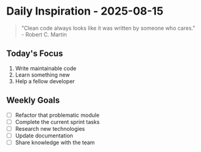 # Daily Inspiration - 2025-08-15

> "Clean code always looks like it was written by someone who cares." - Robert C. Martin

## Today's Focus

1. Write maintainable code
2. Learn something new
3. Help a fellow developer

## Weekly Goals

- [ ] Refactor that problematic module
- [ ] Complete the current sprint tasks
- [ ] Research new technologies
- [ ] Update documentation
- [ ] Share knowledge with the team
